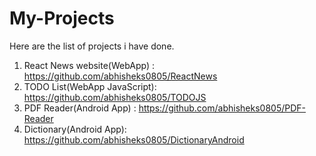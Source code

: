 # My-Projects
Here are the list of projects i have done.

1. React News website(WebApp) : https://github.com/abhisheks0805/ReactNews
2. TODO List(WebApp JavaScript): https://github.com/abhisheks0805/TODOJS
3. PDF Reader(Android App) : https://github.com/abhisheks0805/PDF-Reader
4. Dictionary(Android App): https://github.com/abhisheks0805/DictionaryAndroid
